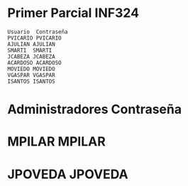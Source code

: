 # Primer Parcial INF324

	Usuario  Contraseña
	PVICARIO PVICARIO
 	AJULIAN	AJULIAN
	SMARTI	SMARTI
	JCABEZA	JCABEZA
	ACARDOSO ACARDOSO
	MOVIEDO	MOVIEDO
	VGASPAR	VGASPAR
	ISANTOS	ISANTOS

# Administradores Contraseña
# MPILAR	MPILAR
# JPOVEDA	JPOVEDA

